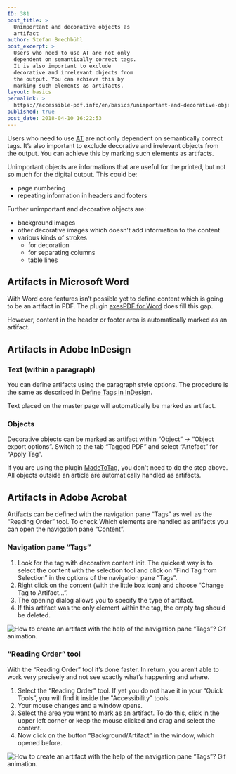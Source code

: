 ```yaml
---
ID: 381
post_title: >
  Unimportant and decorative objects as
  artifact
author: Stefan Brechbühl
post_excerpt: >
  Users who need to use AT are not only
  dependent on semantically correct tags.
  It is also important to exclude
  decorative and irrelevant objects from
  the output. You can achieve this by
  marking such elements as artifacts.
layout: basics
permalink: >
  https://accessible-pdf.info/en/basics/unimportant-and-decorative-objects-as-artifact/
published: true
post_date: 2018-04-10 16:22:53
---
```

Users who need to use [AT](https://accessible-pdf.info/en/glossary/#assistive-technology) are not only dependent on semantically correct tags. It’s also important to exclude decorative and irrelevant objects from the output. You can achieve this by marking such elements as artifacts.

Unimportant objects are informations that are useful for the printed, but not so much for the digital output. This could be:

- page numbering
- repeating information in headers and footers

Further unimportant and decorative objects are:

- background images
- other decorative images which doesn’t add information to the content
- various kinds of strokes 
	- for decoration
	- for separating columns 
	- table lines 

## Artifacts in Microsoft Word

With Word core features isn’t possible yet to define content which is going to be an artifact in PDF. The plugin [axesPDF for Word](https://www.axes4.com/axespdf-for-word-overview.html) does fill this gap.

However, content in the header or footer area is automatically marked as an artifact.

## Artifacts in Adobe InDesign

### Text (within a paragraph)

You can define artifacts using the paragraph style options. The procedure is the same as described in [Define Tags in InDesign](https://accessible-pdf.info/en/basics/define-tags-in-indesign/).

Text placed on the master page will automatically be marked as artifact.

### Objects

Decorative objects can be marked as artifact within “Object” → “Object export options”. Switch to the tab “Tagged PDF” and select “Artefact” for “Apply Tag”.

If you are using the plugin [MadeToTag](https://www.axaio.com/doku.php/en:products:madetotag), you don't need to do the step above. All objects outside an article are automatically handled as artifacts.

## Artifacts in Adobe Acrobat

Artifacts can be defined with the navigation pane “Tags” as well as the “Reading Order” tool. To check Which elements are handled as artifacts you can open the navigation pane “Content”.

### Navigation pane “Tags”

1. Look for the tag with decorative content init. The quickest way is to select the content with the selection tool and click on “Find Tag from Selection” in the options of the navigation pane “Tags”.
2. Right click on the content (with the little box icon) and choose “Change Tag to Artifact…”.
3. The opening dialog allows you to specify the type of artifact.
4. If this artifact was the only element within the tag, the empty tag should be deleted.

![How to create an artifact with the help of the navigation pane “Tags”? Gif animation.](https://accessible-pdf.info/content/uploads/acrobat_artifact_en.gif)

### “Reading Order” tool

With the “Reading Order” tool it’s done faster. In return, you aren’t able to work very precisely and not see exactly what’s happening and where.

1. Select the “Reading Order” tool. If yet you do not have it in your “Quick Tools”, you will find it inside the "Accessibility" tools.
2. Your mouse changes and a window opens.
3. Select the area you want to mark as an artifact. To do this, click in the upper left corner or keep the mouse clicked and drag and select the content.
4. Now click on the button “Background/Artifact” in the window, which opened before.

![How to create an artifact with the help of the navigation pane “Tags”? Gif animation.](https://accessible-pdf.info/content/uploads/acrobat_artifact2_en.gif)